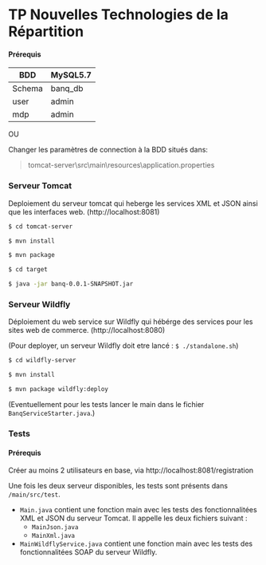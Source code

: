 # TP Nouvelles Technologies de la Répartition
#### Prérequis

| BDD | MySQL5.7 |
| ------ | ------ |
| Schema | banq_db |
| user | admin |
| mdp | admin |

OU

Changer les paramètres de connection à la BDD situés dans:
> tomcat-server\src\main\resources\application.properties

### Serveur Tomcat
Deploiement du serveur tomcat qui heberge les services XML et JSON ainsi que les interfaces web. (http://localhost:8081)
```sh
$ cd tomcat-server
```
```sh
$ mvn install
```
```sh
$ mvn package
```
```sh
$ cd target
```
```sh
$ java -jar banq-0.0.1-SNAPSHOT.jar
```



### Serveur Wildfly
Déploiement du web service sur Wildfly qui hébérge des services pour les sites web de commerce. (http://localhost:8080)

(Pour deployer, un serveur Wildfly doit etre lancé : ``$ ./standalone.sh``)

```sh
$ cd wildfly-server
```
```sh
$ mvn install
```
```sh
$ mvn package wildfly:deploy
```

(Eventuellement pour les tests lancer le main dans le fichier ``BanqServiceStarter.java``.)

### Tests
#### Prérequis

Créer au moins 2 utilisateurs en base, via http://localhost:8081/registration

Une fois les deux serveur disponibles, les tests sont présents dans ``/main/src/test``.

- ``Main.java`` contient une fonction main avec les tests des fonctionnalitées XML et JSON du serveur Tomcat. Il appelle les deux fichiers suivant :
	- ``MainJson.java``
	- ``MainXml.java``
- ``MainWildflyService.java`` contient une fonction main avec les tests des fonctionnalitées SOAP du serveur Wildfly.
